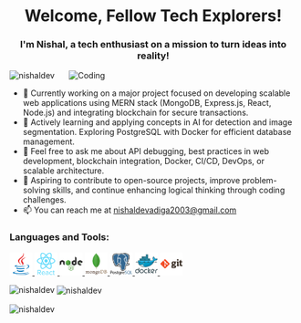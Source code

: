<h1 align="center">Welcome, Fellow Tech Explorers!</h1>
<h3 align="center">I'm Nishal, a tech enthusiast on a mission to turn ideas into reality!</h3>
<img align="right" alt="Coding" width="400" src="https://media3.giphy.com/media/836HiJc7pgzy8iNXCn/giphy.gif?cid=790b761156823e912a423769146e717149dfa9fb84fbcd22&rid=giphy.gif&ct=g">

<p align="left"> <img src="https://komarev.com/ghpvc/?username=nishaldev&label=Profile%20views&color=0e75b6&style=flat" alt="nishaldev" /> </p>

- 🔭 Currently working on a major project focused on developing scalable web applications using MERN stack (MongoDB, Express.js, React, Node.js) and integrating blockchain for secure  transactions.
- 🌱 Actively learning and applying concepts in AI for detection and image segmentation. Exploring PostgreSQL with Docker for efficient database management.
- 💬 Feel free to ask me about API debugging, best practices in web development, blockchain integration, Docker, CI/CD, DevOps, or scalable architecture.
- 🚀 Aspiring to contribute to open-source projects, improve problem-solving skills, and continue enhancing logical thinking through coding challenges.
- 📫 You can reach me at nishaldevadiga2003@gmail.com



<h3 align="left">Languages and Tools:</h3>
<p align="left">
  <a href="https://www.java.com" target="_blank" rel="noreferrer">
    <img src="https://raw.githubusercontent.com/devicons/devicon/master/icons/java/java-original.svg" alt="java" width="40" height="40"/>
  </a> 
  <a href="https://reactjs.org" target="_blank" rel="noreferrer">
    <img src="https://raw.githubusercontent.com/devicons/devicon/master/icons/react/react-original-wordmark.svg" alt="react" width="40" height="40"/>
  </a> 
  <a href="https://nodejs.org" target="_blank" rel="noreferrer">
    <img src="https://raw.githubusercontent.com/devicons/devicon/master/icons/nodejs/nodejs-original-wordmark.svg" alt="nodejs" width="40" height="40"/>
  </a> 
  <a href="https://www.mongodb.com" target="_blank" rel="noreferrer">
    <img src="https://raw.githubusercontent.com/devicons/devicon/master/icons/mongodb/mongodb-original-wordmark.svg" alt="mongodb" width="40" height="40"/>
  </a> 
  <a href="https://www.postgresql.org" target="_blank" rel="noreferrer">
    <img src="https://raw.githubusercontent.com/devicons/devicon/master/icons/postgresql/postgresql-original-wordmark.svg" alt="postgresql" width="40" height="40"/>
  </a>
  <a href="https://www.docker.com" target="_blank" rel="noreferrer">
    <img src="https://raw.githubusercontent.com/devicons/devicon/master/icons/docker/docker-original-wordmark.svg" alt="docker" width="40" height="40"/>
  </a>
  <a href="https://www.git-scm.com" target="_blank" rel="noreferrer">
    <img src="https://raw.githubusercontent.com/devicons/devicon/master/icons/git/git-original-wordmark.svg" alt="git" width="40" height="40"/>
  </a> 
</p>


<p><img align="left" src="https://github-readme-stats.vercel.app/api/top-langs?username=nishaldev&show_icons=true&locale=en&layout=compact" alt="nishaldev" /></p>

<p>&nbsp;<img align="center" src="https://github-readme-stats.vercel.app/api?username=nishaldev&show_icons=true&locale=en" alt="nishaldev" /></p>

<p><img align="center" src="https://github-readme-streak-stats.herokuapp.com/?user=nishaldev&" alt="nishaldev" /></p>
